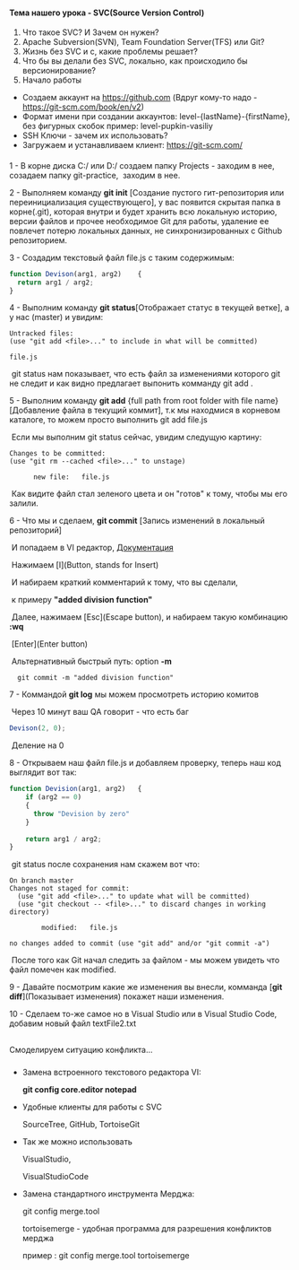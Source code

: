 #### Тема нашего урока - SVC(Source Version Control)

1. Что такое SVC? И Зачем он нужен?
2. Apache Subversion(SVN), Team Foundation Server(TFS) или Git?
3. Жизнь без SVC и с, какие проблемы решает?
4. Что бы вы делали без SVC, локально, как происходило бы версионирование?
5. Начало работы

  - Создаем аккаунт на https://github.com (Вдруг кому-то надо - https://git-scm.com/book/en/v2)
  - Формат имени при создании аккаунтов: level-{lastName}-{firstName}, без фигурных скобок пример: level-pupkin-vasiliy
  - SSH Ключи - зачем их использовать?
  - Загружаем и устанавливаем клиент: https://git-scm.com/


#### <Practice>

1 - В корне диска C:/ или D:/  создаем папку Projects - заходим в нее, созадаем папку git-practice,
​	заходим в нее.

2 - Выполняем команду **git init** [Создание пустого гит-репозитория или переинициализация существующего], у вас появится скрытая папка в корне(.git), которая внутри и будет хранить всю локальную историю, версии файлов и прочее необходимое Git для работы, удаление ее повлечет потерю локальных данных, не синхронизированных с Github репозиторием.

<!--А теперь представим, у вас есть задание - написать функцию деления одного цисла на другое, что мы и сделаем.-->

3 - Создадим текстовый файл file.js c таким содержимым:

``` javascript
function Devison(arg1, arg2)	{
  return arg1 / arg2;
}
```

4 - Выполним команду **git status**[Отображает статус в текущей ветке], а у нас (master) и увидим:

```
Untracked files:
(use "git add <file>..." to include in what will be committed)

file.js
```

​	git status нам показывает, что есть файл за изменениями которого git не следит и как видно предлагает выпонить комманду git add <file>.

5 - Выполним команду **git add** {full path from root folder with file name} [Добавление файла в текущий коммит], т.к мы находмися в корневом каталоге, то можем просто выполнить git add file.js

​	Если мы выполним git status сейчас, увидим следущую картину:

```
Changes to be committed:
(use "git rm --cached <file>..." to unstage)

      new file:   file.js

```
​	Как видите файл стал зеленого цвета и он "готов" к тому, чтобы мы его залили.

6 - Что мы и сделаем, **git commit** [Запись изменений в локальный репозиторий]  

​	И попадаем в VI редактор,  [Документация](https://www.cs.colostate.edu/helpdocs/vi.html)

​	Нажимаем [I](Button, stands for Insert)

​	И набираем краткий комментарий к тому, что вы сделали,

​	к примеру **"added division function"**

​	Далее, нажимаем [Esc](Escape button), и набираем такую комбинацию **:wq**

​	[Enter](Enter button)

​	Альтернативный быстрый путь: option **-m**

```
  git commit -m "added division function"
```

7 - Коммандой **git log** мы можем просмотреть историю комитов

<!--Допустим что этот файл - один из многих в Вашем проекте, и вот мы его сделали, молодцы, отдаем говорим что сделано, отдаем на проверку QA  -->

​	Через 10 минут ваш QA говорит - что есть баг 

``` javascript
Devison(2, 0);
```

​	Деление на 0

8 - Открываем наш файл file.js и добавляем проверку, теперь наш код выглядит вот так:
​	

``` javascript
function Devision(arg1, arg2)	{
  	if (arg2 == 0)
    {
      throw "Devision by zero"
    }
  
    return arg1 / arg2; 
}
```

​	git status после сохранения нам скажем вот что:
​	

```
On branch master
Changes not staged for commit:
  (use "git add <file>..." to update what will be committed)
  (use "git checkout -- <file>..." to discard changes in working directory)

        modified:   file.js

no changes added to commit (use "git add" and/or "git commit -a")
```

​	После того как Git начал следить за файлом - мы можем увидеть что 							файл помечен как modified.

9 - Давайте посмотрим какие же изменения вы внесли,
комманда [**git diff**](Показывает изменения) покажет наши изменения.

10 - Сделаем то-же самое но в Visual Studio или в Visual Studio Code, добавим новый файл textFile2.txt

## <Conflict Resolve>

Смоделируем ситуацию конфликта...



### <In Addition>

- Замена встроенного текстового редактора VI:

  **git config core.editor notepad**


- Удобные клиенты для работы с SVC

    SourceTree,
    GitHub,
    TortoiseGit

- Так же можно использовать 

    VisualStudio,

    VisualStudioCode

- Замена стандартного инструмента Мерджа:

   git config merge.tool <program>

  tortoisemerge - удобная программа для разрешения конфликтов мерджа

  пример :  git config merge.tool tortoisemerge 

 
